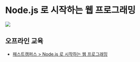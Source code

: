 # Node.js 로 시작하는 웹 프로그래밍

![](https://camo.githubusercontent.com/3071063d50ab47d6fa11405046fa708cca34512b/68747470733a2f2f73636f6e74656e742e78782e666263646e2e6e65742f762f74312e302d392f31333635343231305f3734373535323139323035313931355f3832363138323938353137323535343733315f6e2e6a70673f6f683d3636663165636262636666313939613164663361353161383533626539636238266f653d3537454445394245)


## 오프라인 교육

- [패스트캠퍼스 > Node.js 로 시작하는 웹 프로그래밍](http://www.fastcampus.co.kr/dev_camp_nodejs/)